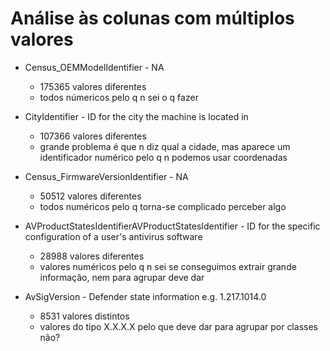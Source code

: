 # Análise às colunas com múltiplos valores

- Census_OEMModelIdentifier - NA
    - 175365 valores diferentes
    - todos númericos pelo q n sei o q fazer

- CityIdentifier - ID for the city the machine is located in
    - 107366 valores diferentes
    - grande problema é que n diz qual a cidade, mas aparece um identificador numérico pelo q n podemos usar coordenadas

- Census_FirmwareVersionIdentifier - NA
    - 50512 valores diferentes
    - todos numéricos pelo q torna-se complicado perceber algo

- AVProductStatesIdentifierAVProductStatesIdentifier - ID for the specific configuration of a user's antivirus software
    - 28988 valores diferentes
    - valores numéricos pelo q n sei se conseguimos extrair grande informação, nem para agrupar deve dar

- AvSigVersion - Defender state information e.g. 1.217.1014.0
    - 8531 valores distintos
    - valores do tipo X.X.X.X pelo que deve dar para agrupar por classes não?
